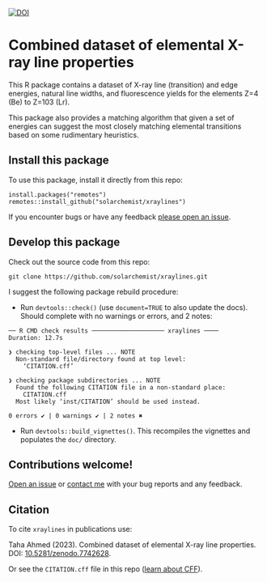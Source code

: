 [![DOI](https://zenodo.org/badge/615039897.svg)](https://zenodo.org/badge/latestdoi/615039897)

# Combined dataset of elemental X-ray line properties

This R package contains a dataset of X-ray line (transition) and edge energies,
natural line widths, and fluorescence yields for the elements Z=4 (Be) to Z=103 (Lr).

This package also provides a matching algorithm that given a set of energies
can suggest the most closely matching elemental transitions based on some
rudimentary heuristics.



## Install this package

To use this package, install it directly from this repo:

```
install.packages("remotes")
remotes::install_github("solarchemist/xraylines")
```

If you encounter bugs or have any feedback
[please open an issue](https://github.com/solarchemist/xraylines/issues).


## Develop this package

Check out the source code from this repo:
```
git clone https://github.com/solarchemist/xraylines.git
```

I suggest the following package rebuild procedure:

+ Run `devtools::check()` (use `document=TRUE` to also update the docs).
  Should complete with no warnings or errors, and 2 notes:
```
── R CMD check results ──────────────────── xraylines ────
Duration: 12.7s

❯ checking top-level files ... NOTE
  Non-standard file/directory found at top level:
    ‘CITATION.cff’

❯ checking package subdirectories ... NOTE
  Found the following CITATION file in a non-standard place:
    CITATION.cff
  Most likely ‘inst/CITATION’ should be used instead.

0 errors ✔ | 0 warnings ✔ | 2 notes ✖
```
+ Run `devtools::build_vignettes()`. This recompiles the vignettes
  and populates the `doc/` directory.


## Contributions welcome!

[Open an issue](https://github.com/solarchemist/xraylines/issues) or
[contact me](https://solarchemist.se/contact/) with your bug reports and any feedback.



## Citation

To cite `xraylines` in publications use:

Taha Ahmed (2023). Combined dataset of elemental X-ray line properties.
DOI: [10.5281/zenodo.7742628](https://doi.org/10.5281/zenodo.7742628).

Or see the `CITATION.cff` file in this repo
([learn about CFF](https://citation-file-format.github.io)).
